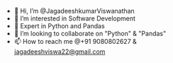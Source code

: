 - 👋 Hi, I’m @JagadeeshkumarViswanathan
- 👀 I’m interested in Software Development
- 🌱 Expert in Python and Pandas
- 💞️ I’m looking to collaborate on "Python" & "Pandas"
- 📫 How to reach me @+91 9080802627 & jagadeeshviswa22@gmail.com

<!---
JagadeeshkumarViswanathan/JagadeeshkumarViswanathan is a ✨ special ✨ repository because its `README.md` (this file) appears on your GitHub profile.
You can click the Preview link to take a look at your changes.
--->
